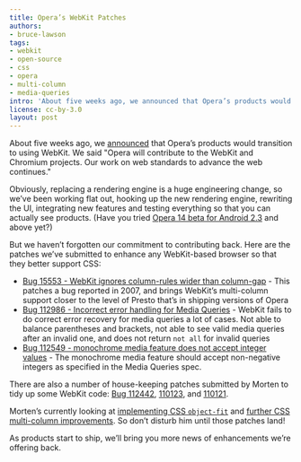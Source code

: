 ```yaml
---
title: Opera’s WebKit Patches
authors:
- bruce-lawson
tags:
- webkit
- open-source
- css
- opera
- multi-column
- media-queries
intro: 'About five weeks ago, we announced that Opera’s products would transition to using WebKit. We said “Opera will contribute to the WebKit and Chromium projects. Our work on web standards to advance the web continues.”'
license: cc-by-3.0
layout: post
---
```


About five weeks ago, we [announced][1] that Opera’s products would transition to using WebKit. We said "Opera will contribute to the WebKit and Chromium projects. Our work on web standards to advance the web continues."

[1]: /blog/300-million-users-and-move-to-webkit/

Obviously, replacing a rendering engine is a huge engineering change, so we’ve been working flat out, hooking up the new rendering engine, rewriting the UI, integrating new features and testing everything so that you can actually see products. (Have you tried [Opera 14 beta for Android 2.3][2] and above yet?)

[2]: /blog/opera-14-beta-for-android-is-out/

But we haven’t forgotten our commitment to contributing back. Here are the patches we’ve submitted to enhance any WebKit-based browser so that they better support CSS:

- [Bug 15553 - WebKit ignores column-rules wider than column-gap][3] - This patches a bug reported in 2007, and brings WebKit’s multi-column support closer to the level of Presto that’s in shipping versions of Opera
- [Bug 112986 - Incorrect error handling for Media Queries][4] - WebKit fails to do correct error recovery for media queries a lot of cases. Not able to balance parentheses and brackets, not able to see valid media queries after an invalid one, and does not return `not all` for invalid queries
- [Bug 112549 - monochrome media feature does not accept integer values][5] - The monochrome media feature should accept non-negative integers as specified in the Media Queries spec.

[3]: https://bugs.webkit.org/show_bug.cgi?id=15553
[4]: https://bugs.webkit.org/show_bug.cgi?id=112986
[5]: https://bugs.webkit.org/show_bug.cgi?id=112549

There are also a number of house-keeping patches submitted by Morten to tidy up some WebKit code: [Bug 112442][6], [110123][7], and [110121][8].

[6]: https://bugs.webkit.org/show_bug.cgi?id=112442
[7]: https://bugs.webkit.org/show_bug.cgi?id=110123
[8]: https://bugs.webkit.org/show_bug.cgi?id=110121

Morten’s currently looking at [implementing CSS `object-fit`][9] and [further CSS multi-column improvements][10]. So don’t disturb him until those patches land!

[9]: https://bugs.webkit.org/show_bug.cgi?id=52040
[10]: https://bugs.webkit.org/show_bug.cgi?id=103597

As products start to ship, we’ll bring you more news of enhancements we’re offering back.
